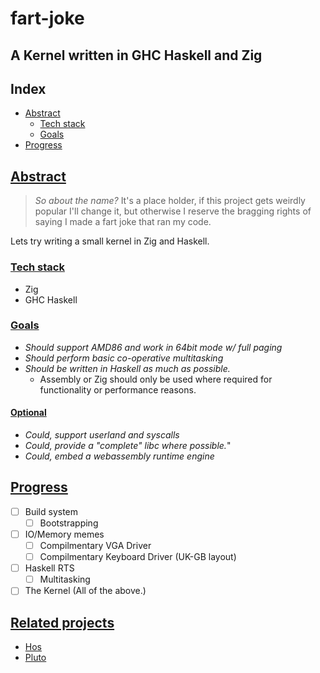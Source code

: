 # fart-joke
## A Kernel written in GHC Haskell and Zig

## Index

 - [Abstract](#Abstract)
   - [Tech stack](#Tech-stack)
   - [Goals](#Goals)
 - [Progress](#Progress)

## [Abstract](#Index)

> *So about the name?* It's a place holder, if this project gets weirdly
> popular I'll change it, but otherwise I reserve the bragging rights of
> saying I made a fart joke that ran my code.

Lets try writing a small kernel in Zig and Haskell.

### [Tech stack](#Abstract)

 - Zig
 - GHC Haskell

### [Goals](#Abstract)

 - *Should support AMD86 and work in 64bit mode w/ full paging*
 - *Should perform basic co-operative multitasking*
 - *Should be written in Haskell as much as possible.*
   - Assembly or Zig should only be used where required for functionality or performance reasons.

#### [Optional](#Goals)

 - *Could, support userland and syscalls*
 - *Could, provide a "complete" libc where possible.*"
 - *Could, embed a webassembly runtime engine*

## [Progress](#Index)

 - [ ] Build system
     - [ ] Bootstrapping
 - [ ] IO/Memory memes
    - [ ] Compilmentary VGA Driver
    - [ ] Compilmentary Keyboard Driver (UK-GB layout)
 - [ ] Haskell RTS
     - [ ] Multitasking
 - [ ] The Kernel (All of the above.)

## [Related projects](#Index)

 - [Hos](https://github.com/tathougies/hos)
 - [Pluto](https://github.com/SamTebbs33/pluto)
